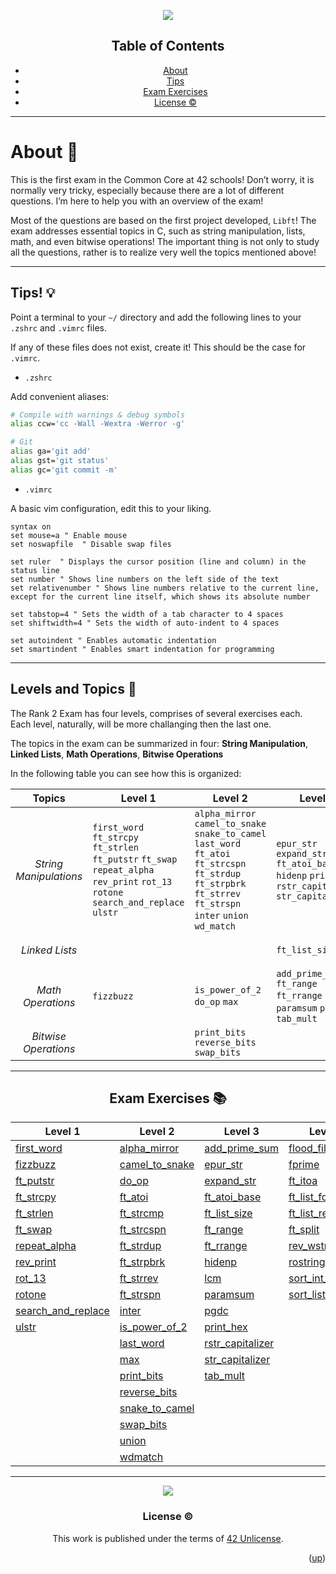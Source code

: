 <a name="readme-top"></a>
<div align="center"> <img src="https://capsule-render.vercel.app/api?type=cylinder&height=200&color=0ABAB5&text=Exam_Rank02&fontAlignY=62&fontAlign=50&fontColor=fcf3f2&animation=fadeIn" />


## Table of Contents

<!-- mtoc-start -->

* [About](#about-)
* [Tips](#tips-)
* [Exam Exercises](#exam-exercises-)
* [License :copyright:](#license-copyright)

<!-- mtoc-end -->
---
</div>

# About 📜

This is the first exam in the Common Core at 42 schools! Don’t worry, it is normally very tricky, especially because there are a lot of different questions. I’m here to help you with an overview of the exam!

Most of the questions are based on the first project developed, `Libft`! The exam addresses essential topics in C, such as string manipulation, lists, math, and even bitwise operations! The important thing is not only to study all the questions, rather is to realize very well the topics mentioned above!

---

## Tips! 💡

Point a terminal to your `~/` directory and add the following lines to your `.zshrc` and `.vimrc` files.

If any of these files does not exist, create it! This should be the case for `.vimrc`.

- `.zshrc`

Add convenient aliases:
```bash
# Compile with warnings & debug symbols
alias ccw='cc -Wall -Wextra -Werror -g'

# Git
alias ga='git add'
alias gst='git status'
alias gc='git commit -m'
```

- `.vimrc`

A basic vim configuration, edit this to your liking.
```vim
syntax on
set mouse=a	" Enable mouse
set noswapfile	" Disable swap files

set ruler  " Displays the cursor position (line and column) in the status line
set number " Shows line numbers on the left side of the text
set relativenumber " Shows line numbers relative to the current line, except for the current line itself, which shows its absolute number

set tabstop=4 " Sets the width of a tab character to 4 spaces
set shiftwidth=4 " Sets the width of auto-indent to 4 spaces

set autoindent " Enables automatic indentation
set smartindent " Enables smart indentation for programming
```
___

## Levels and Topics 📝

The Rank 2 Exam has four levels, comprises of several exercises each. Each level, naturally, will be more challanging then the last one.

The topics in the exam can be summarized in four: **String Manipulation**, **Linked Lists**, **Math Operations**, **Bitwise Operations**

In the following table you can see how this is organized:


| Topics      | Level 1    | Level 2     | Level 3    | Level 4 |
| :----------: | ------------ | --------- | ----------- | -------- |
_String Manipulations_| `first_word` `ft_strcpy` `ft_strlen` `ft_putstr` `ft_swap` `repeat_alpha` `rev_print` `rot_13` `rotone` `search_and_replace` `ulstr`| `alpha_mirror` `camel_to_snake` `snake_to_camel` `last_word` `ft_atoi` `ft_strcspn` `ft_strdup` `ft_strpbrk` `ft_strrev` `ft_strspn` `inter` `union` `wd_match`| `epur_str` `expand_str` `ft_atoi_base` `hidenp` `printhex` `rstr_capitalizer` `str_capitalizer` | `flood_fill` `ft_itoa` `ft_split` `rev_wstr` `rostring` `sort_in_tab`
_*Linked Lists*_  | | | `ft_list_size` | `ft_list_forearch` `ft_list_remove_if` `sort_list` |
_Math Operations_ | `fizzbuzz` | `is_power_of_2` `do_op` `max` | `add_prime_sum` `ft_range` `ft_rrange` `lcm` `paramsum` `pgcd` `tab_mult` | `fprime`
_Bitwise Operations_ | |`print_bits` `reverse_bits` `swap_bits` |
___

<div align="center">

## Exam Exercises 📚

| Level 1      | Level 2 | Level 3 | Level 4 |
| -------      | -------| ------- | ------- |
| [first_word](https://github.com/lude-bri/Rank02/tree/main/Lvl_1/first_word) | [alpha_mirror](https://github.com/lude-bri/Rank02/tree/main/Lvl_2/alpha_mirror) | [add_prime_sum](https://github.com/lude-bri/Rank02/tree/main/Lvl_3/add_prime_sum) | [flood_fill](https://github.com/lude-bri/Rank02/tree/main/Lvl_4/flood_fill) |
| [fizzbuzz](https://github.com/lude-bri/Rank02/tree/main/Lvl_1/fizzbuzz) | [camel_to_snake](https://github.com/lude-bri/Rank02/tree/main/Lvl_2/camel_to_snake) | [epur_str](https://github.com/lude-bri/Rank02/tree/main/Lvl_3/epur_str) | [fprime](https://github.com/lude-bri/Rank02/tree/main/Lvl_4/fprime) |
| [ft_putstr](https://github.com/lude-bri/Rank02/tree/main/Lvl_1/ft_putstr) | [do_op](https://github.com/lude-bri/Rank02/tree/main/Lvl_2/do_op) | [expand_str](https://github.com/lude-bri/Rank02/tree/main/Lvl_3/expand_str) | [ft_itoa](https://github.com/lude-bri/Rank02/tree/main/Lvl_4/ft_itoa) |
| [ft_strcpy](https://github.com/lude-bri/Rank02/tree/main/Lvl_1/ft_strcpy) | [ft_atoi](https://github.com/lude-bri/Rank02/tree/main/Lvl_2/ft_atoi) | [ft_atoi_base](https://github.com/lude-bri/Rank02/tree/main/Lvl_3/ft_atoi_base) | [ft_list_foreach](https://github.com/lude-bri/Rank02/tree/main/Lvl_4/ft_list_forearch) |
| [ft_strlen](https://github.com/lude-bri/Rank02/tree/main/Lvl_1/ft_strlen) | [ft_strcmp](https://github.com/lude-bri/Rank02/tree/main/Lvl_2/ft_strcmp) | [ft_list_size](https://github.com/lude-bri/Rank02/tree/main/Lvl_3/ft_list_size) | [ft_list_remove_if](https://github.com/lude-bri/Rank02/tree/main/Lvl_4/ft_list_remove_if) |
| [ft_swap](https://github.com/lude-bri/Rank02/tree/main/Lvl_1/ft_swap) | [ft_strcspn](https://github.com/lude-bri/Rank02/tree/main/Lvl_2/ft_strcspn) | [ft_range](https://github.com/lude-bri/Rank02/tree/main/Lvl_3/ft_range) | [ft_split](https://github.com/lude-bri/Rank02/tree/main/Lvl_4/ft_split) |
| [repeat_alpha](https://github.com/lude-bri/Rank02/tree/main/Lvl_1/repeat_alpha) | [ft_strdup](https://github.com/lude-bri/Rank02/tree/main/Lvl_2/ft_strdup) |  [ft_rrange](https://github.com/lude-bri/Rank02/tree/main/Lvl_3/ft_rrange) | [rev_wstr](https://github.com/lude-bri/Rank02/tree/main/Lvl_4/rev_wstr) |
| [rev_print](https://github.com/lude-bri/Rank02/tree/main/Lvl_1/rev_print) | [ft_strpbrk](https://github.com/lude-bri/Rank02/tree/main/Lvl_2/ft_strpbrk) | [hidenp](https://github.com/lude-bri/Rank02/tree/main/Lvl_3/hidenp) | [rostring](https://github.com/lude-bri/Rank02/tree/main/Lvl_4/rostring) |
| [rot_13](https://github.com/lude-bri/Rank02/tree/main/Lvl_1/rot13) | [ft_strrev](https://github.com/lude-bri/Rank02/tree/main/Lvl_2/ft_strrev) | [lcm](https://github.com/lude-bri/Rank02/tree/main/Lvl_3/lcm) | [sort_int_tab](https://github.com/lude-bri/Rank02/tree/main/Lvl_4/sort_int_tab) |
| [rotone](https://github.com/lude-bri/Rank02/tree/main/Lvl_1/rotone) | [ft_strspn](https://github.com/lude-bri/Rank02/tree/main/Lvl_2/ft_strspn) | [paramsum](https://github.com/lude-bri/Rank02/tree/main/Lvl_3/paramsum) | [sort_list](https://github.com/lude-bri/Rank02/tree/main/Lvl_4/sort_list) |
| [search_and_replace](https://github.com/lude-bri/Rank02/tree/main/Lvl_1/search_and_replace) | [inter](https://github.com/lude-bri/Rank02/tree/main/Lvl_2/inter) | [pgdc](https://github.com/lude-bri/Rank02/tree/main/Lvl_3/pgcd) |
| [ulstr](https://github.com/lude-bri/Rank02/tree/main/Lvl_1/ulstr) | [is_power_of_2](https://github.com/lude-bri/Rank02/tree/main/Lvl_2/is_power_of_2) | [print_hex](https://github.com/lude-bri/Rank02/tree/main/Lvl_3/print_hex) |
|          | [last_word](https://github.com/lude-bri/Rank02/tree/main/Lvl_2/last_word) | [rstr_capitalizer](https://github.com/lude-bri/Rank02/tree/main/Lvl_3/rstr_capitalizer) |
|          | [max](https://github.com/lude-bri/Rank02/tree/main/Lvl_2/max) | [str_capitalizer](https://github.com/lude-bri/Rank02/tree/main/Lvl_3/str_capitalizer) |
|          | [print_bits](https://github.com/lude-bri/Rank02/tree/main/Lvl_2/print_bits) | [tab_mult](https://github.com/lude-bri/Rank02/tree/main/Lvl_3/tab_mult) |
|          | [reverse_bits](https://github.com/lude-bri/Rank02/tree/main/Lvl_2/reverse_bits) |
|          | [snake_to_camel](https://github.com/lude-bri/Rank02/tree/main/Lvl_2/snake_to_camel) |
|          | [swap_bits](https://github.com/lude-bri/Rank02/tree/main/Lvl_2/swap_bits) |
|          | [union](https://github.com/lude-bri/Rank02/tree/main/Lvl_2/union) |
|          | [wdmatch](https://github.com/lude-bri/Rank02/tree/main/Lvl_2/wdmatch) |
___

</div>

<div align="center"> <img src="https://capsule-render.vercel.app/api?type=waving&height=100&color=0ABAB5&text=Good%20Luck!&section=footer&fontAlign=52&fontAlignY=55&fontColor=fcf3f2" />

### License :copyright:

This work is published under the terms of <a href="https://github.com/lude-bri/42_Common_Core/blob/main/LICENSE.md">42 Unlicense</a>.

</div>
<p align="right">(<a href="#readme-top">up</a>)</p>
